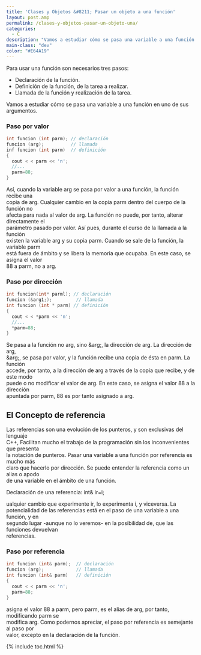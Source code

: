 ```yaml
---
title: 'Clases y Objetos &#8211; Pasar un objeto a una función'
layout: post.amp
permalink: /clases-y-objetos-pasar-un-objeto-una/
categories:
  - C
description: "Vamos a estudiar cómo se pasa una variable a una función en uno de sus argumentos."
main-class: "dev"
color: "#E64A19"
---
```

Para usar una función son necesarios tres pasos:

  * Declaración de la función.
  * Definición de la función, de la tarea a realizar.
  * Llamada de la función y realización de la tarea.

Vamos a estudiar cómo se pasa una variable a una función en uno de sus  
argumentos.


<!--ad-->

### Paso por valor

```cpp
int funcion (int parm); // declaración
funcion (arg);          // llamada
inf funcion (int parm)  // definición
{
  cout < < parm << 'n';
  //...
  parm=88;
}

```

Así, cuando la variable arg se pasa por valor a una función, la función recibe una  
copia de arg. Cualquier cambio en la copia parm dentro del cuerpo de la función no  
afecta para nada al valor de arg. La función no puede, por tanto, alterar directamente el  
parámetro pasado por valor. Así pues, durante el curso de la llamada a la función  
existen la variable arg y su copia parm. Cuando se sale de la función, la variable parm  
está fuera de ámbito y se libera la memoria que ocupaba. En este caso, se asigna el valor  
88 a parm, no a arg.

### Paso por dirección

```cpp
int funcion(int* parml); // declaración
funcion (&arg1;);         // llamada
int funcion (int * parm) // definición
{
  cout < < *parm << 'n';
  //...
  *parm=88;
}

```

Se pasa a la función no arg, sino &arg;, la dirección de arg. La dirección de arg,  
&arg;, se pasa por valor, y la función recibe una copia de ésta en parm. La función  
accede, por tanto, a la dirección de arg a través de la copia que recibe, y de este modo  
puede o no modificar el valor de arg. En este caso, se asigna el valor 88 a la dirección  
apuntada por parm, 88 es por tanto asignado a arg.

## El Concepto de referencia  


Las referencias son una evolución de los punteros, y son exclusivas del lenguaje  
C++, Facilitan mucho el trabajo de la programación sin los inconvenientes que presenta  
la notación de punteros. Pasar una variable a una función por referencia es mucho más  
claro que hacerlo por dirección. Se puede entender la referencia como un alias o apodo  
de una variable en el ámbito de una función.

Declaración de una referencia: ínt& ir=i;

ualquier cambio que experimente ir, lo experimenta i, y viceversa. La  
potencialidad de las referencias está en el paso de una variable a una función, y en  
segundo lugar -aunque no lo veremos- en la posibilidad de, que las funciones devuelvan  
referencias.

### Paso por referencia  


```cpp
int funcion (int& parm);  // declaración
funcion (arg);            // llamada
int funcion (int& parm)   // definición
{
  cout < < parm << 'n';
  parm=88;
}

```

asigna el valor 88 a parm, pero parm, es el alias de arg, por tanto, modificando parm se  
modifica arg. Como podernos apreciar, el paso por referencia es semejante al paso por  
valor, excepto en la declaración de la función.



{% include toc.html %}
